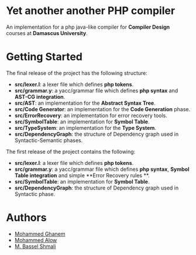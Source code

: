 # Yet another another PHP compiler
An implementation for a php java-like compiler for **Compiler Design** courses at **Damascus University**.   

# Getting Started
The final release of the project has the following structure:
* **src/lexer.l**: a lexer file which defines **php tokens**.
* **src/grammar.y**: a yacc/grammar file which defines **php syntax** and **AST-CG integration**.
* **src/AST**: an implementation for the **Abstract Syntax Tree**.
* **src/Code Generator**: an implementation for the **Code Generation** phase.
* **src/ErrorRecovery**: an implementation for error recovery tools.
* **src/SymbolTable**: an implementation for **Symbol Table**.
* **src/TypeSystem**: an implementation for the **Type System**.
* **src/DependencyGraph**: the structure of Dependency graph used in Syntactic-Semantic phases.

The first release of the project contains the following:
* **src/lexer.l**: a lexer file which defines **php tokens**.
* **src/grammar.y**: a yacc/grammar file which defines **php syntax**, **Symbol Table integration** and simple **Error Recovery rules **.
* **src/SymbolTable**: an implementation for **Symbol Table**.
* **src/DependencyGraph**: the structure of Dependency graph used in Syntactic phase.

# Authors
* [Mohammed Ghanem](https://github.com/ghanem-mhd)
* [Mohammed Alow](https://github.com/m-alow)
* [M. Bassel Shmali](https://github.com/bass3l)

